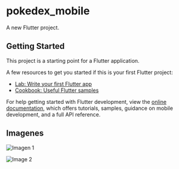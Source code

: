 # pokedex_mobile

A new Flutter project.

## Getting Started

This project is a starting point for a Flutter application.

A few resources to get you started if this is your first Flutter project:

- [Lab: Write your first Flutter app](https://docs.flutter.dev/get-started/codelab)
- [Cookbook: Useful Flutter samples](https://docs.flutter.dev/cookbook)

For help getting started with Flutter development, view the
[online documentation](https://docs.flutter.dev/), which offers tutorials,
samples, guidance on mobile development, and a full API reference.

## Imagenes
![Imagen 1](https://github.com/Juano571/pokedex_mobile/assets/78981974/1bf4224c-5185-4275-b909-9aa0d58d514c)

![Image 2](https://github.com/Juano571/pokedex_mobile/assets/78981974/9eb8513d-976d-427b-9dd6-11c405a90cdd)

